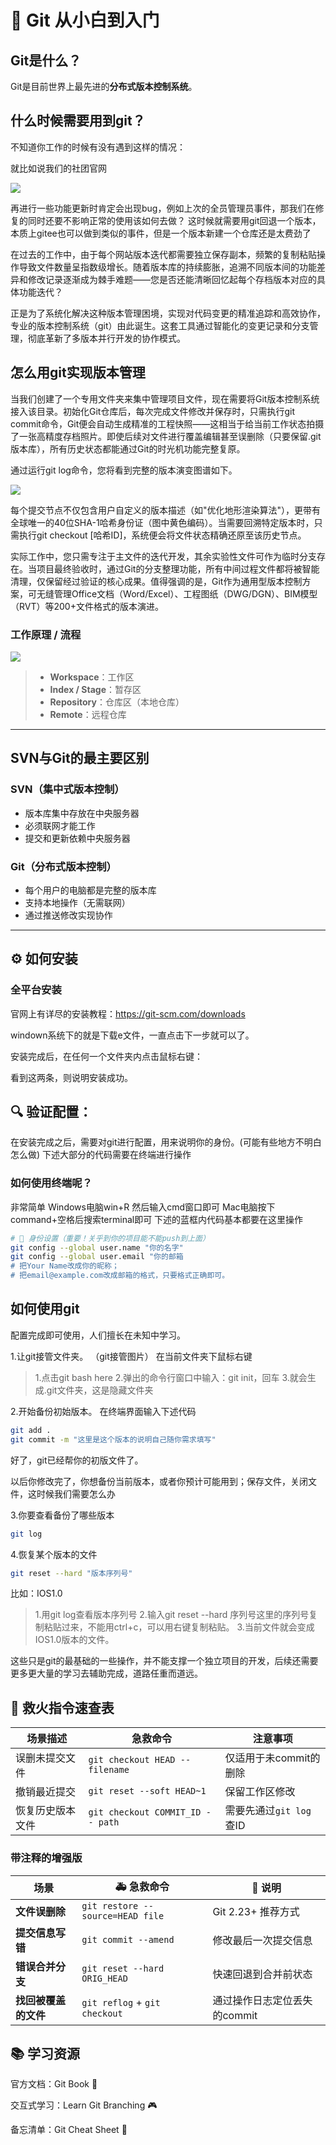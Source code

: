 # 🚀 Git 从小白到入门
## Git是什么？
Git是目前世界上最先进的**分布式版本控制系统**。

## 什么时候需要用到git？
不知道你工作的时候有没有遇到这样的情况：

就比如说我们的社团官网

![](https://fastly.jsdelivr.net/gh/bucketio/img19@main/2025/04/25/1745596784357-2f34e037-7c61-4354-b728-60dcc7541cf0.png)

再进行一些功能更新时肯定会出现bug，例如上次的全员管理员事件，那我们在修复的同时还要不影响正常的使用该如何去做？
这时候就需要用git回退一个版本，本质上gitee也可以做到类似的事件，但是一个版本新建一个仓库还是太费劲了

在过去的工作中，由于每个网站版本迭代都需要独立保存副本，频繁的复制粘贴操作导致文件数量呈指数级增长。随着版本库的持续膨胀，追溯不同版本间的功能差异和修改记录逐渐成为棘手难题——您是否还能清晰回忆起每个存档版本对应的具体功能迭代？

正是为了系统化解决这种版本管理困境，实现对代码变更的精准追踪和高效协作，专业的版本控制系统（git）由此诞生。这套工具通过智能化的变更记录和分支管理，彻底革新了多版本并行开发的协作模式。

## 怎么用git实现版本管理
当我们创建了一个专用文件夹来集中管理项目文件，现在需要将Git版本控制系统接入该目录。初始化Git仓库后，每次完成文件修改并保存时，只需执行git commit命令，Git便会自动生成精准的工程快照——这相当于给当前工作状态拍摄了一张高精度存档照片。即使后续对文件进行覆盖编辑甚至误删除（只要保留.git版本库），所有历史状态都能通过Git的时光机功能完整复原。

通过运行git log命令，您将看到完整的版本演变图谱如下。

![](https://fastly.jsdelivr.net/gh/bucketio/img0@main/2025/04/26/1745597216625-71b6ea60-f527-4c39-aafe-4a2fd1e6362e.png)

每个提交节点不仅包含用户自定义的版本描述（如"优化地形渲染算法"），更带有全球唯一的40位SHA-1哈希身份证（图中黄色编码）。当需要回溯特定版本时，只需执行git checkout [哈希ID]，系统便会将文件状态精确还原至该历史节点。

实际工作中，您只需专注于主文件的迭代开发，其余实验性文件可作为临时分支存在。当项目最终验收时，通过Git的分支整理功能，所有中间过程文件都将被智能清理，仅保留经过验证的核心成果。值得强调的是，Git作为通用型版本控制方案，可无缝管理Office文档（Word/Excel）、工程图纸（DWG/DGN）、BIM模型（RVT）等200+文件格式的版本演进。


### 工作原理 / 流程

![](https://fastly.jsdelivr.net/gh/bucketio/img4@main/2025/04/25/1745596596104-93e52dbd-9b0e-4069-a5d8-77607b9e31a9.png)


>- **Workspace**：工作区
>- **Index / Stage**：暂存区
>- **Repository**：仓库区（本地仓库）
>- **Remote**：远程仓库

---

## SVN与Git的最主要区别
### SVN（集中式版本控制）
- 版本库集中存放在中央服务器
- 必须联网才能工作
- 提交和更新依赖中央服务器

### Git（分布式版本控制）
- 每个用户的电脑都是完整的版本库
- 支持本地操作（无需联网）
- 通过推送修改实现协作

---

## ⚙️ 如何安装

### 全平台安装
官网上有详尽的安装教程：https://git-scm.com/downloads

windown系统下的就是下载e文件，一直点击下一步就可以了。

安装完成后，在任何一个文件夹内点击鼠标右键：

看到这两条，则说明安装成功。

## 🔍 验证配置：
在安装完成之后，需要对git进行配置，用来说明你的身份。(可能有些地方不明白怎么做)
下述大部分的代码需要在终端进行操作
### 如何使用终端呢？
非常简单
Windows电脑win+R 然后输入cmd窗口即可
Mac电脑按下command+空格后搜索terminal即可
下述的蓝框内代码基本都要在这里操作

```bash
# 👤 身份设置（重要！关乎到你的项目能不能push到上面）
git config --global user.name "你的名字"
git config --global user.email "你的邮箱
# 把Your Name改成你的昵称；
# 把email@example.com改成邮箱的格式，只要格式正确即可。
```

## 如何使用git
配置完成即可使用，人们擅长在未知中学习。

1.让git接管文件夹。
（git接管图片）
在当前文件夹下鼠标右键

>1.点击git bash here
2.弹出的命令行窗口中输入：git init，回车
3.就会生成.git文件夹，这是隐藏文件夹

2.开始备份初始版本。
在终端界面输入下述代码
```bash
git add .
git commit -m "这里是这个版本的说明自己随你需求填写"
```
好了，git已经帮你的初版文件了。

以后你修改完了，你想备份当前版本，或者你预计可能用到；保存文件，关闭文件，这时候我们需要怎么办

3.你要查看备份了哪些版本
```bash
git log
```
4.恢复某个版本的文件
```bash
git reset --hard "版本序列号"
```
比如：IOS1.0

>1.用git log查看版本序列号
2.输入git reset --hard 序列号这里的序列号复制粘贴过来，不能用ctrl+c，可以用右键复制粘贴。
3.当前文件就会变成IOS1.0版本的文件。

这些只是git的最基础的一些操作，并不能支撑一个独立项目的开发，后续还需要更多更大量的学习去辅助完成，道路任重而道远。



## 🚨 救火指令速查表

| 场景描述         | 急救命令                         | 注意事项                 |
|------------------|----------------------------------|--------------------------|
| 误删未提交文件   | `git checkout HEAD -- filename` | 仅适用于未commit的删除   |
| 撤销最近提交     | `git reset --soft HEAD~1`        | 保留工作区修改           |
| 恢复历史版本文件 | `git checkout COMMIT_ID -- path` | 需要先通过`git log`查ID  |

### 带注释的增强版
| 场景                 | 🚑 急救命令                       | 📝 说明                                  |
|----------------------|----------------------------------|----------------------------------------|
| **文件误删除**       | ``git restore --source=HEAD file`` | Git 2.23+ 推荐方式                    |
| **提交信息写错**     | `git commit --amend`             | 修改最后一次提交信息                  |
| **错误合并分支**     | `git reset --hard ORIG_HEAD`     | 快速回退到合并前状态                  |
| **找回被覆盖的文件** | `git reflog` + `git checkout`    | 通过操作日志定位丢失的commit          |

## 📚 学习资源
官方文档：Git Book 📖

交互式学习：Learn Git Branching 🎮

备忘清单：Git Cheat Sheet 📃
